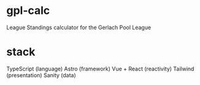 # gpl-calc
League Standings calculator for the Gerlach Pool League

# stack
TypeScript (language)
Astro (framework)
Vue + React (reactivity)
Tailwind (presentation)
Sanity (data)

